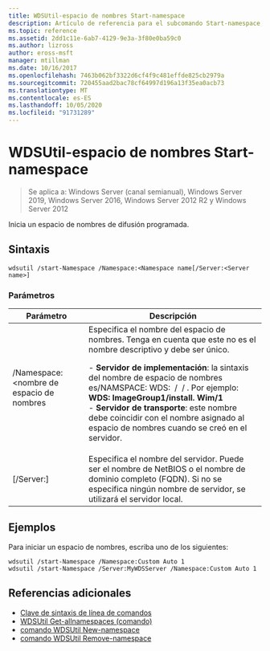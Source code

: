 ```yaml
---
title: WDSUtil-espacio de nombres Start-namespace
description: Artículo de referencia para el subcomando Start-namespace, que inicia un espacio de nombres de difusión programada.
ms.topic: reference
ms.assetid: 2dd1c11e-6ab7-4129-9e3a-3f80e0ba59c0
ms.author: lizross
author: eross-msft
manager: mtillman
ms.date: 10/16/2017
ms.openlocfilehash: 7463b062bf3322d6cf4f9c481effde825cb2979a
ms.sourcegitcommit: 720455aad2bac78cf64997d196a13f35ea0acb73
ms.translationtype: MT
ms.contentlocale: es-ES
ms.lasthandoff: 10/05/2020
ms.locfileid: "91731289"
---
```

# <a name="wdsutil-start-namespace"></a>WDSUtil-espacio de nombres Start-namespace

> Se aplica a: Windows Server (canal semianual), Windows Server 2019, Windows Server 2016, Windows Server 2012 R2 y Windows Server 2012

Inicia un espacio de nombres de difusión programada.

## <a name="syntax"></a>Sintaxis
```
wdsutil /start-Namespace /Namespace:<Namespace name[/Server:<Server name>]
```
### <a name="parameters"></a>Parámetros

|          Parámetro          |                                                                                                                                                                                             Descripción                                                                                                                                                                                             |
|-----------------------------|-----------------------------------------------------------------------------------------------------------------------------------------------------------------------------------------------------------------------------------------------------------------------------------------------------------------------------------------------------------------------------------------------------|
| /Namespace: <nombre de espacio de nombres| Especifica el nombre del espacio de nombres. Tenga en cuenta que este no es el nombre descriptivo y debe ser único.<p>-   **Servidor de implementación**: la sintaxis del nombre de espacio de nombres es/NAMSPACE: WDS: <Image group> / <Image name> / <Index> . Por ejemplo: **WDS: ImageGroup1/install. Wim/1**<br />-   **Servidor de transporte**: este nombre debe coincidir con el nombre asignado al espacio de nombres cuando se creó en el servidor. |
|   [/Server:<Server name>]   |                                                                                                           Especifica el nombre del servidor. Puede ser el nombre de NetBIOS o el nombre de dominio completo (FQDN). Si no se especifica ningún nombre de servidor, se utilizará el servidor local.                                                                                                           |

## <a name="examples"></a>Ejemplos
Para iniciar un espacio de nombres, escriba uno de los siguientes:
```
wdsutil /start-Namespace /Namespace:Custom Auto 1
wdsutil /start-Namespace /Server:MyWDSServer /Namespace:Custom Auto 1
```
## <a name="additional-references"></a>Referencias adicionales
- [Clave de sintaxis de línea de comandos](command-line-syntax-key.md)
- [WDSUtil Get-allnamespaces (comando)](wdsutil-get-allnamespaces.md)
- [comando WDSUtil New-namespace](wdsutil-new-namespace.md)
- [comando WDSUtil Remove-namespace](wdsutil-remove-namespace.md)

